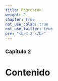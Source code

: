 ```yaml
---
title: Regresión
weight: 2
chapter: true
not_use_colab: true
not_use_twitter: true
pre: "<b>4.2 </b>"
---
```


### Capítulo 2

# Contenido

